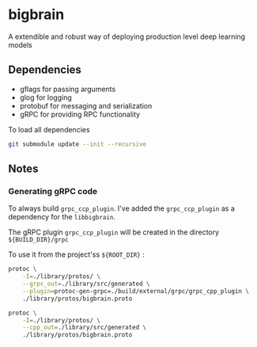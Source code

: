 # bigbrain

A extendible and robust way of deploying production level deep learning models

## Dependencies

* gflags for passing arguments
* glog for logging
* protobuf for messaging and serialization
* gRPC for providing RPC functionality

To load all dependencies

```bash
git submodule update --init --recursive
```

## Notes

### Generating gRPC code

To always build ```grpc_ccp_plugin```. I've added the ```grpc_ccp_plugin``` as a dependency for the ```libbigbrain```.

The gRPC plugin ```grpc_ccp_plugin``` will be created in the directory ```${BUILD_DIR}/grpc``` 

To use it from the project'ss ```${ROOT_DIR}``` : 

```bash
protoc \
    -I=./library/protos/ \
    --grpc_out=./library/src/generated \
    --plugin=protoc-gen-grpc=./build/external/grpc/grpc_cpp_plugin \
    ./library/protos/bigbrain.proto

protoc \
    -I=./library/protos/ \
    --cpp_out=./library/src/generated \
    ./library/protos/bigbrain.proto
```
